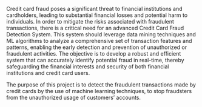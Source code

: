 Credit card fraud poses a significant threat to financial institutions and cardholders, leading to substantial financial losses and potential harm to individuals. 
In order to mitigate the risks associated with fraudulent transactions, there is a critical need for an advanced Credit Card Fraud Detection System. 
This system should leverage data mining techniques and ML algorithms to analyze a comprehensive set of transaction features and patterns, enabling the early detection and prevention of unauthorized or fraudulent activities. 
The objective is to develop a robust and efficient system that can accurately identify potential fraud in real-time, thereby safeguarding the financial interests and security of both financial institutions and credit card users.

The purpose of this project is to detect the fraudulent transactions made by credit cards by the use of machine learning techniques, to stop fraudsters from the unauthorized usage of customers’ 
accounts.
